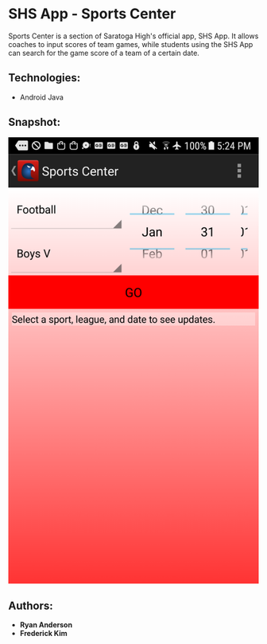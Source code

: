 # SHS App - Sports Center

Sports Center is a section of Saratoga High's official app, SHS App. It allows coaches to input scores of team games, while students using the SHS App can search for the game score of a team of a certain date.

## Technologies:
* Android Java

## Snapshot:
![alt-text](preview-img.png "preview image of app")

## Authors:
* **Ryan Anderson**
* **Frederick Kim**